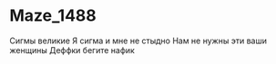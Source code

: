 # Maze_1488
Сигмы великие
Я сигма и мне не стыдно
Нам не нужны эти ваши женщины
Деффки бегите нафик
